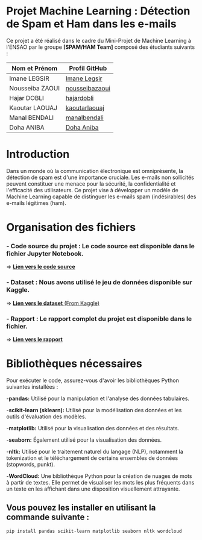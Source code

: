 # Projet Machine Learning : Détection de Spam et Ham dans les e-mails

Ce projet a été réalisé dans le cadre du Mini-Projet de Machine Learning à l'ENSAO par le groupe **[SPAM/HAM Team]** composé des étudiants suivants :

| Nom et Prénom       | Profil GitHub       |
|---------------------|---------------------|
| Imane LEGSIR        | [Imane Legsir ](https://github.com/ImeneLEG) |
| Nousseiba ZAOUI     | [nousseibazaoui](lien_vers_profil) |
| Hajar DOBLI         | [hajardobli](https://github.com/HajarDobli) |
| Kaoutar LAOUAJ      | [kaoutarlaouaj](https://github.com/Kaoutarlaouaj) |
| Manal BENDALI       | [manalbendali](https://github.com/manalbendali) |
| Doha ANIBA          | [Doha Aniba](https://github.com/Dohaaniba) |


# Introduction

Dans un monde où la communication électronique est omniprésente, la détection de spam est d'une importance cruciale. Les e-mails non sollicités peuvent constituer une menace pour la sécurité, la confidentialité et l'efficacité des utilisateurs. Ce projet vise à développer un modèle de Machine Learning capable de distinguer les e-mails spam (indésirables) des e-mails légitimes (ham).

# Organisation des fichiers

### - **Code source du projet :** Le code source est disponible dans le fichier Jupyter Notebook.
=> [**Lien vers le code source**](Copie_de_Project_Machine_Learning.ipynb)
### - **Dataset :** Nous avons utilisé le jeu de données disponible sur Kaggle. 
=> [**Lien vers le dataset** (From Kaggle)](spam_ham_dataset.csv)
### - **Rapport :** Le rapport complet du projet est disponible dans le fichier. 
=> [**Lien vers le rapport**](Rapport_Spam&Ham_Preject.pdf)

# Bibliothèques nécessaires

Pour exécuter le code, assurez-vous d'avoir les bibliothèques Python suivantes installées :

-**pandas:** Utilisé pour la manipulation et l'analyse des données tabulaires.

-**scikit-learn (sklearn):** Utilisé pour la modélisation des données et les outils d'évaluation des modèles.

-**matplotlib:** Utilisé pour la visualisation des données et des résultats.

-**seaborn:** Également utilisé pour la visualisation des données.

-**nltk:** Utilisé pour le traitement naturel du langage (NLP), notamment la tokenization et le téléchargement de certains ensembles de données (stopwords, punkt).

-**WordCloud:** Une bibliothèque Python pour la création de nuages de mots à partir de textes. Elle permet de visualiser les mots les plus fréquents dans un texte en les affichant dans une disposition visuellement attrayante.

## Vous pouvez les installer en utilisant la commande suivante :

```bash
pip install pandas scikit-learn matplotlib seaborn nltk wordcloud

